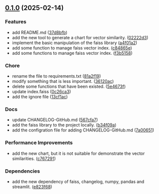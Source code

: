 <!-- insertion marker -->
<a name="0.1.0"></a>

## [0.1.0](https://github.com/DaoChaShao/faiss-basic-practice/compare/d1ec1e91d696c3363a2d7edf34362f1305dc764b...0.1.0) (2025-02-14)

### Features

- add README.md ([37d8bfb](https://github.com/DaoChaShao/faiss-basic-practice/commit/37d8bfb1109ea837c89bea7c510c0dc7b4d10b31))
- add the new tool to generate a chart for vector similarity. ([02222d3](https://github.com/DaoChaShao/faiss-basic-practice/commit/02222d3079b465b673f223797eda81f86a55aa8f))
- implement the basic manipulation of the faiss library ([a4f01a2](https://github.com/DaoChaShao/faiss-basic-practice/commit/a4f01a213a082175de463d18a19b91d08aeb56f4))
- add some function to manage faiss vector index. ([c84865e](https://github.com/DaoChaShao/faiss-basic-practice/commit/c84865e8d88d151e9b9abf7fb09f7e0ee2fb9178))
- add some functions to manage faiss vector index. ([f3b5158](https://github.com/DaoChaShao/faiss-basic-practice/commit/f3b515860c6a05a0241d3cfe8c09391284153cb9))

### Chore

- rename the file to requirements.txt ([81a2f19](https://github.com/DaoChaShao/faiss-basic-practice/commit/81a2f199468e67fa97a4a90323c88cd268a777be))
- modify something that is less important. ([36120ac](https://github.com/DaoChaShao/faiss-basic-practice/commit/36120acb51e275fcd342329a02814dfdaa5fb434))
- delete some functions that have been existed. ([5e4673f](https://github.com/DaoChaShao/faiss-basic-practice/commit/5e4673fffa6966c3a0097414d5f8c7c02bd7fe0d))
- update index.faiss ([0c26ca3](https://github.com/DaoChaShao/faiss-basic-practice/commit/0c26ca35ebfcdb096eb8d507956faf7231eeb28b))
- add the ignore file ([13cf1ac](https://github.com/DaoChaShao/faiss-basic-practice/commit/13cf1ac0f42003dd110336a53347ce6916e8c85f))

### Docs

- update CHANGELOG-GitHub.md ([567cfa7](https://github.com/DaoChaShao/faiss-basic-practice/commit/567cfa7ba8ed1f0b9106871d13486aabddc5ad4c))
- add the faiss library to the project locally. ([b34f09a](https://github.com/DaoChaShao/faiss-basic-practice/commit/b34f09a909ecb6f09817b221606493900fad26f8))
- add the configration file for adding CHANGELOG-GitHub.md ([7a00651](https://github.com/DaoChaShao/faiss-basic-practice/commit/7a00651fe7a338605c5f1fc57848e551ef316ab4))

### Performance Improvements

- add the new chart, but it is not suitable for demonstrate the vector similarities. ([c767291](https://github.com/DaoChaShao/faiss-basic-practice/commit/c7672917edbb8e26b44c0ab878e5ae63b30678a7))

### Dependencies

- add the new dependency of faiss, changelog, numpy, pandas and streamlit. ([e823f68](https://github.com/DaoChaShao/faiss-basic-practice/commit/e823f684e87063f99ef0e510b0b59e59680674f9))

